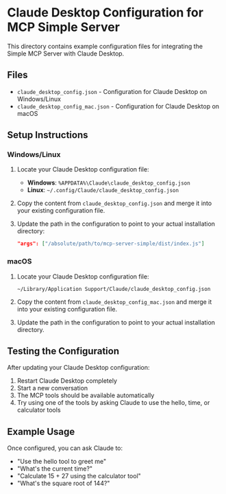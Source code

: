 # Claude Desktop Configuration for MCP Simple Server

This directory contains example configuration files for integrating the Simple MCP Server with Claude Desktop.

## Files

- `claude_desktop_config.json` - Configuration for Claude Desktop on Windows/Linux
- `claude_desktop_config_mac.json` - Configuration for Claude Desktop on macOS

## Setup Instructions

### Windows/Linux

1. Locate your Claude Desktop configuration file:
   - **Windows**: `%APPDATA%\Claude\claude_desktop_config.json`
   - **Linux**: `~/.config/Claude/claude_desktop_config.json`

2. Copy the content from `claude_desktop_config.json` and merge it into your existing configuration file.

3. Update the path in the configuration to point to your actual installation directory:
   ```json
   "args": ["/absolute/path/to/mcp-server-simple/dist/index.js"]
   ```

### macOS

1. Locate your Claude Desktop configuration file:
   ```
   ~/Library/Application Support/Claude/claude_desktop_config.json
   ```

2. Copy the content from `claude_desktop_config_mac.json` and merge it into your existing configuration file.

3. Update the path in the configuration to point to your actual installation directory.

## Testing the Configuration

After updating your Claude Desktop configuration:

1. Restart Claude Desktop completely
2. Start a new conversation
3. The MCP tools should be available automatically
4. Try using one of the tools by asking Claude to use the hello, time, or calculator tools

## Example Usage

Once configured, you can ask Claude to:

- "Use the hello tool to greet me"
- "What's the current time?"
- "Calculate 15 + 27 using the calculator tool"
- "What's the square root of 144?"